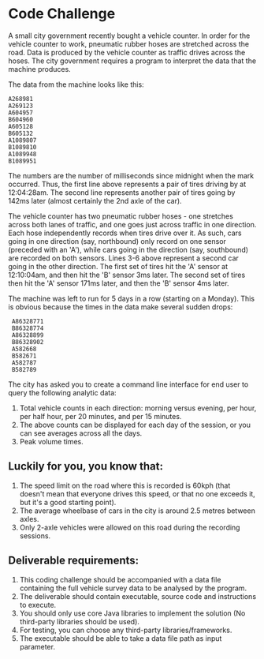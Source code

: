 Code Challenge
==============

A small city government recently bought a vehicle counter. In order for the vehicle counter to work, pneumatic rubber hoses are stretched across the road. Data is produced by the vehicle counter as traffic drives across the hoses. The city government requires a program to interpret the data that the machine produces.


The data from the machine looks like this:

    A268981
    A269123
    A604957
    B604960
    A605128
    B605132
    A1089807
    B1089810
    A1089948
    B1089951

The numbers are the number of milliseconds since midnight when the mark occurred. Thus, the first line above represents a pair of tires driving by at 12:04:28am. The second line represents another pair of tires going by 142ms later (almost certainly the 2nd axle of the car).

The vehicle counter has two pneumatic rubber hoses - one stretches across both lanes of traffic, and one goes just across traffic in one direction. Each hose independently records when tires drive over it. As such, cars going in one direction (say, northbound) only record on one sensor (preceded with an 'A'), while cars going in the direction (say, southbound) are recorded on both sensors. Lines 3-6 above represent a second car going in the other direction. The first set of tires hit the 'A' sensor at 12:10:04am, and then hit the 'B' sensor 3ms later. The second set of tires then hit the 'A' sensor 171ms later, and then the 'B' sensor 4ms later.

The machine was left to run for 5 days in a row (starting on a Monday). This is obvious because the times in the data make several sudden drops:

     A86328771
     B86328774
     A86328899
     B86328902
     A582668
     B582671
     A582787
     B582789

The city has asked you to create a command line interface for end user to query the following analytic data:

1. Total vehicle counts in each direction: morning versus evening, per hour, per half hour, per 20 minutes, and per 15 minutes.
2. The above counts can be displayed for each day of the session, or you can see averages across all the days.
3. Peak volume times.

Luckily for you, you know that:
------------------------------

1. The speed limit on the road where this is recorded is 60kph (that doesn't mean that everyone drives this speed, or that no one exceeds it, but it's a good starting point).
2. The average wheelbase of cars in the city is around 2.5 metres between axles.
3. Only 2-axle vehicles were allowed on this road during the recording sessions.



Deliverable requirements:
-------------------------

1. This coding challenge should be accompanied with a data file containing the full vehicle survey data to be analysed by the program.
2. The deliverable should contain executable, source code and instructions to execute. 
3. You should only use core Java libraries to implement the solution (No third-party libraries should be used). 
4. For testing, you can choose any third-party libraries/frameworks.
4. The executable should be able to take a data file path as input parameter.

